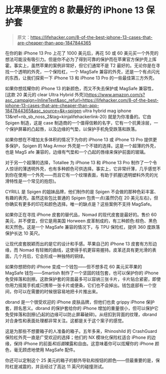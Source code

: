 # 比苹果便宜的 8 款最好的 iPhone 13 保护套

> 原文：<https://lifehacker.com/8-of-the-best-iphone-13-cases-that-are-cheaper-than-app-1847844365>

在你的新 iPhone 13 Pro 上花了 1000 美元后，再花 50 或 60 美元买一个外壳的想法可能没有吸引力。但是你不必为了得到可靠的保护而在苹果官方保护壳上挥霍。事实上，虽然苹果的案例非常好，但它们通常不是 T2 最好的。无论你是在寻找一个透明的外壳，一个保险杠，一个 MagSafe 兼容的外壳，还是一个有点闪光的东西，让我们探索一下 iPhone 13 和 iPhone 13 Pro 的一些最佳第三方外壳。

如果你想炫耀你的 iPhone 13 的新颜色，而又不失去保护或 MagSafe 兼容性， [这款 20 美元的 clear Ultra Hybrid 外壳](https://www.amazon.com/s?asc_campaign=InlineText&asc_refurl=https://lifehacker.com/8-of-the-best-iphone-13-cases-that-are-cheaper-than-app-1847844365&asc_source=&k=spigen ultra hybrid mag iphone 13&ref=nb_sb_noss_2&tag=kinjalifehackerlink-20) 就是为你准备的。它由 Spigen 制造，这是 case 制造商的一个值得信赖的名字，它有一个抗黄涂层，一个保护屏幕的凸起唇，以及边缘的气垫，以保护手机免受跌落和跌落。

如果你想在不增加太多体积的情况下为你的 iPhone 13 或 iPhone 13 Pro 提供更多保护，Spigen 的 Mag Armor 外壳是一个不错的选择。这是一个超薄的外壳，也是 MagS afe 兼容的，边缘有气垫和一个凸起的唇缘来保护前面的玻璃。

对于另一个超薄的选择，Totallee 为 iPhone 13 和 iPhone 13 Pro 制作了一个令人惊讶的薄透明外壳，也有多种颜色可供选择。事实上，它非常纤薄，几乎感觉不到你在使用一个外壳——而且它有一个纹理表面，有助于抓握(透明塑料外壳的光滑特性是一个常见的抱怨)。

CYRILL 是 Spigen 的姐妹品牌，他们制作的是 Spigen 不会做的那种色彩丰富、有趣的表壳。虽然这些包比普通的 Spigen 包贵一点(虽然仍在 20 美元左右)，但你确实有更多的印花和颜色选择。唯一的缺点是？这些案例不支持 MagSafe。

如果你正在寻找 iPhone 皮套的替代品，Nomad 的现代皮套是最好的。售价 60 美元，并不便宜，但它是用美国 Horween 皮革制成的，有三种颜色:棕色、黑色和天然色。这是一个 MagSafe 兼容的情况下，与 TPU 保险杠，提供 360 度跌落保护长达 10 英尺。

让现代皮套脱颖而出的是它的设计和手感。苹果自己的 iPhone 13 皮套有方形边缘，而 Nomad 有轻微的曲线，这使得手机更容易握持。皮革还具有更光滑的表面，几个月后，它会形成一种独特的铜绿。

如果你想把你的 iPhone 变成一个钱包——但不想多花 60 美元买苹果的 MagSafe 钱包——Smartish 制作了一个坚固的钱包套，也可以保护你的 iPhone 免受摔落和刮擦。这款保护套的背面最多可以容纳三张卡片，卡片贴合紧密，即使你用力摇晃手机或只携带一张卡片或便条，它们也不会掉出。钱包底部有一个空间，你可以在需要的时候很容易地把卡片推出来。

dbrand 是一个很受欢迎的 iPhone 皮肤品牌，但他们也卖 grippy iPhone 保护套，顾名思义。dbrand 的保护套给你的 iPhone 增加的重量很小，但可以保护它免受摔落和刮擦(凸起的边缘可以防止屏幕破碎)。从纽扣到背面的纹理，dbrand 对合身性和表面处理都非常关注。这都是关于这个案子的感觉。

这是为那些不想要箱子的人准备的箱子。五年多来，Rhinoshild 的 CrashGuard 保险杠外壳一直是广受欢迎的选择；他们的 NX 模块化保险杠适合 iPhone 的边缘，保持 iPhone 的前面*和后面*裸露和自由。这意味着你可以炫耀你的 iPhone 颜色，毫无顾虑地使用 MagSafe 配件。

你还可以定制这个 25 美元的箱子的额外导轨和按钮的颜色——但最重要的是，保险杠是减震的，并且经过了高达 11 英尺的碰撞测试。